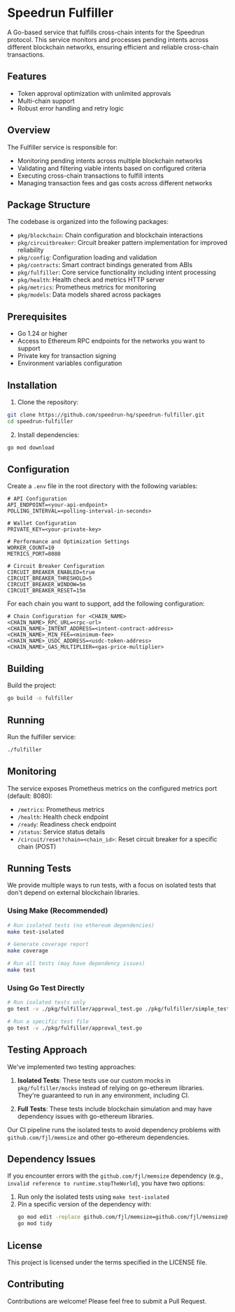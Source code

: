 # Speedrun Fulfiller

A Go-based service that fulfills cross-chain intents for the Speedrun protocol. This service monitors and processes pending intents across different blockchain networks, ensuring efficient and reliable cross-chain transactions.

## Features

- Token approval optimization with unlimited approvals
- Multi-chain support
- Robust error handling and retry logic

## Overview

The Fulfiller service is responsible for:
- Monitoring pending intents across multiple blockchain networks
- Validating and filtering viable intents based on configured criteria
- Executing cross-chain transactions to fulfill intents
- Managing transaction fees and gas costs across different networks

## Package Structure

The codebase is organized into the following packages:

- `pkg/blockchain`: Chain configuration and blockchain interactions
- `pkg/circuitbreaker`: Circuit breaker pattern implementation for improved reliability
- `pkg/config`: Configuration loading and validation
- `pkg/contracts`: Smart contract bindings generated from ABIs
- `pkg/fulfiller`: Core service functionality including intent processing
- `pkg/health`: Health check and metrics HTTP server
- `pkg/metrics`: Prometheus metrics for monitoring
- `pkg/models`: Data models shared across packages

## Prerequisites

- Go 1.24 or higher
- Access to Ethereum RPC endpoints for the networks you want to support
- Private key for transaction signing
- Environment variables configuration

## Installation

1. Clone the repository:
```bash
git clone https://github.com/speedrun-hq/speedrun-fulfiller.git
cd speedrun-fulfiller
```

2. Install dependencies:
```bash
go mod download
```

## Configuration

Create a `.env` file in the root directory with the following variables:
```
# API Configuration
API_ENDPOINT=<your-api-endpoint>
POLLING_INTERVAL=<polling-interval-in-seconds>

# Wallet Configuration
PRIVATE_KEY=<your-private-key>

# Performance and Optimization Settings
WORKER_COUNT=10
METRICS_PORT=8080

# Circuit Breaker Configuration
CIRCUIT_BREAKER_ENABLED=true
CIRCUIT_BREAKER_THRESHOLD=5
CIRCUIT_BREAKER_WINDOW=5m
CIRCUIT_BREAKER_RESET=15m
```

For each chain you want to support, add the following configuration:
```
# Chain Configuration for <CHAIN_NAME>
<CHAIN_NAME>_RPC_URL=<rpc-url>
<CHAIN_NAME>_INTENT_ADDRESS=<intent-contract-address>
<CHAIN_NAME>_MIN_FEE=<minimum-fee>
<CHAIN_NAME>_USDC_ADDRESS=<usdc-token-address>
<CHAIN_NAME>_GAS_MULTIPLIER=<gas-price-multiplier>
```

## Building

Build the project:
```bash
go build -o fulfiller
```

## Running

Run the fulfiller service:
```bash
./fulfiller
```

## Monitoring

The service exposes Prometheus metrics on the configured metrics port (default: 8080):
- `/metrics`: Prometheus metrics
- `/health`: Health check endpoint
- `/ready`: Readiness check endpoint
- `/status`: Service status details
- `/circuit/reset?chain=<chain_id>`: Reset circuit breaker for a specific chain (POST)

## Running Tests

We provide multiple ways to run tests, with a focus on isolated tests that don't depend on external blockchain libraries.

### Using Make (Recommended)

```bash
# Run isolated tests (no ethereum dependencies)
make test-isolated

# Generate coverage report
make coverage

# Run all tests (may have dependency issues)
make test
```

### Using Go Test Directly

```bash
# Run isolated tests only
go test -v ./pkg/fulfiller/approval_test.go ./pkg/fulfiller/simple_test.go ./pkg/fulfiller/isolated_test.go

# Run a specific test file
go test -v ./pkg/fulfiller/approval_test.go
```

## Testing Approach

We've implemented two testing approaches:

1. **Isolated Tests**: These tests use our custom mocks in `pkg/fulfiller/mocks` instead of relying on go-ethereum libraries. They're guaranteed to run in any environment, including CI.

2. **Full Tests**: These tests include blockchain simulation and may have dependency issues with go-ethereum libraries.

Our CI pipeline runs the isolated tests to avoid dependency problems with `github.com/fjl/memsize` and other go-ethereum dependencies.

## Dependency Issues

If you encounter errors with the `github.com/fjl/memsize` dependency (e.g., `invalid reference to runtime.stopTheWorld`), you have two options:

1. Run only the isolated tests using `make test-isolated`
2. Pin a specific version of the dependency with:
   ```bash
   go mod edit -replace github.com/fjl/memsize=github.com/fjl/memsize@v0.0.0-20190710130421-bcb5799ab5e5
   go mod tidy
   ```

## License

This project is licensed under the terms specified in the LICENSE file.

## Contributing

Contributions are welcome! Please feel free to submit a Pull Request.

